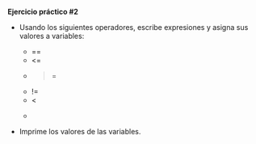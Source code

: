 **Ejercicio práctico #2**

- Usando los siguientes operadores, escribe expresiones y asigna sus valores a variables:
    - ==
    - <=
    - >=
    - !=
    - <
    - >

- Imprime los valores de las variables. 
